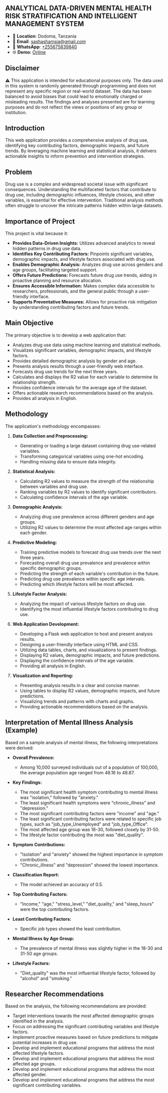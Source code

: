 ## ANALYTICAL DATA-DRIVEN MENTAL HEALTH RISK STRATIFICATION AND INTELLIGENT MANAGEMENT SYSTEM


- 📍 **Location**: Dodoma, Tanzania
- 📧 **Email**: [sashashamsia@gmail.com](mailto:sashashamsia@gmail.com)
- 📱 **WhatsApp**: [+255675839840](https://wa.me/255675839840)
- 🌐 **Demo**: [Online](https://opensciences.pythonanywhere.com/)

## Disclaimer

⚠️ This application is intended for educational purposes only. The data used in this system is randomly generated through programming and does not represent any specific region or real-world dataset. The data has been balanced to avoid biases that could lead to emotionally charged or misleading results. The findings and analyses presented are for learning purposes and do not reflect the views or positions of any group or institution.

## Introduction

This web application provides a comprehensive analysis of drug use, identifying key contributing factors, demographic impacts, and future trends. By leveraging machine learning and statistical analysis, it delivers actionable insights to inform prevention and intervention strategies.

## Problem

Drug use is a complex and widespread societal issue with significant consequences. Understanding the multifaceted factors that contribute to drug use, including demographic influences, lifestyle choices, and other variables, is essential for effective intervention. Traditional analysis methods often struggle to uncover the intricate patterns hidden within large datasets.

## Importance of Project

This project is vital because it:

* **Provides Data-Driven Insights:** Utilizes advanced analytics to reveal hidden patterns in drug use data.
* **Identifies Key Contributing Factors:** Pinpoints significant variables, demographic impacts, and lifestyle factors associated with drug use.
* **Enables Demographic Analysis:** Analyzes drug use across genders and age groups, facilitating targeted support.
* **Offers Future Predictions:** Forecasts future drug use trends, aiding in proactive planning and resource allocation.
* **Ensures Accessible Information:** Makes complex data accessible to researchers, professionals, and the general public through a user-friendly interface.
* **Supports Preventative Measures:** Allows for proactive risk mitigation by understanding contributing factors and future trends.

## Main Objective

The primary objective is to develop a web application that:

* Analyzes drug use data using machine learning and statistical methods.
* Visualizes significant variables, demographic impacts, and lifestyle factors.
* Provides detailed demographic analysis by gender and age.
* Presents analysis results through a user-friendly web interface.
* Forecasts drug use trends for the next three years.
* Calculates and displays the R2 value for each variable to determine its relationship strength.
* Provides confidence intervals for the average age of the dataset.
* Offers actionable research recommendations based on the analysis.
* Provides all analysis in English.

## Methodology

The application's methodology encompasses:

1.  **Data Collection and Preprocessing:**
    * Generating or loading a large dataset containing drug use-related variables.
    * Transforming categorical variables using one-hot encoding.
    * Handling missing data to ensure data integrity.

2.  **Statistical Analysis:**
    * Calculating R2 values to measure the strength of the relationship between variables and drug use.
    * Ranking variables by R2 values to identify significant contributors.
    * Calculating confidence intervals of the age variable.

3.  **Demographic Analysis:**
    * Analyzing drug use prevalence across different genders and age groups.
    * Utilizing R2 values to determine the most affected age ranges within each gender.

4.  **Predictive Modeling:**
    * Training predictive models to forecast drug use trends over the next three years.
    * Forecasting overall drug use prevalence and prevalence within specific demographic groups.
    * Predicting the strength of each variable's contribution in the future.
    * Predicting drug use prevalence within specific age intervals.
    * Predicting which lifestyle factors will be most affected.

5.  **Lifestyle Factor Analysis:**
    * Analyzing the impact of various lifestyle factors on drug use.
    * Identifying the most influential lifestyle factors contributing to drug use.

6.  **Web Application Development:**
    * Developing a Flask web application to host and present analysis results.
    * Designing a user-friendly interface using HTML and CSS.
    * Utilizing data tables, charts, and visualizations to present findings.
    * Displaying R2 values, demographic impacts, and future predictions.
    * Displaying the confidence intervals of the age variable.
    * Providing all analysis in English.

7.  **Visualization and Reporting:**
    * Presenting analysis results in a clear and concise manner.
    * Using tables to display R2 values, demographic impacts, and future predictions.
    * Visualizing trends and patterns with charts and graphs.
    * Providing actionable recommendations based on the analysis.

## Interpretation of Mental Illness Analysis (Example)

Based on a sample analysis of mental illness, the following interpretations were derived:

* **Overall Prevalence:**
    * Among 10,000 surveyed individuals out of a population of 100,000, the average population age ranged from 48.16 to 48.87.

* **Key Findings:**
    * The most significant health symptom contributing to mental illness was "isolation," followed by "anxiety."
    * The least significant health symptoms were "chronic\_illness" and "depression."
    * The most significant contributing factors were "income" and "age."
    * The least significant contributing factors were related to specific job types, such as "job\_type\_Unemployed" and "job\_type\_Office".
    * The most affected age group was 18-30, followed closely by 31-50.
    * The lifestyle factor contributing the most was "diet_quality".

* **Symptom Contributions:**
    * "Isolation" and "anxiety" showed the highest importance in symptom contributions.
    * "Chronic\_illness" and "depression" showed the lowest importance.

* **Classification Report:**
    * The model achieved an accuracy of 0.5.

* **Top Contributing Factors:**
    * "Income," "age," "stress\_level," "diet\_quality," and "sleep\_hours" were the top contributing factors.

* **Least Contributing Factors:**
    * Specific job types showed the least contribution.

* **Mental Illness by Age Group:**
    * The prevalence of mental illness was slightly higher in the 18-30 and 31-50 age groups.

* **Lifestyle Factors:**
    * "Diet\_quality" was the most influential lifestyle factor, followed by "alcohol" and "smoking."

## Researcher Recommendations

Based on the analysis, the following recommendations are provided:

* Target interventions towards the most affected demographic groups identified in the analysis.
* Focus on addressing the significant contributing variables and lifestyle factors.
* Implement proactive measures based on future predictions to mitigate potential increases in drug use.
* Develop and implement educational programs that address the most affected lifestyle factors.
* Develop and implement educational programs that address the most affected age groups.
* Develop and implement educational programs that address the most affected gender.
* Develop and implement educational programs that address the most significant contributing variables.

